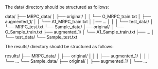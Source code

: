 The data/ directory should be structured as follows:

data/
├── MRPC_data/
│   ├── original/
│   │   └── O_MRPC_train.txt
│   ├── augmented_1/
│   │   └── A1_MRPC_train.txt
│   │── ...
│   │
│   └── test_data/
│       └── MRPC_test.txt
└── Sample_data/
    ├── original/
    │   └── O_Sample_train.txt
    ├── augmented_1/
    │   └── A1_Sample_train.txt
    ├── ...
    │   
    └── test_data/
        └── Sample_test.txt

The results/ directory should be structured as follows:

results/
├── MRPC_data/
│   ├── original/
│   │
│   ├── augmented_1/
│   │
│   └── ...
└── Sample_data/
    ├── original/
    │
    ├── augmented_1/
    │
    └── ...